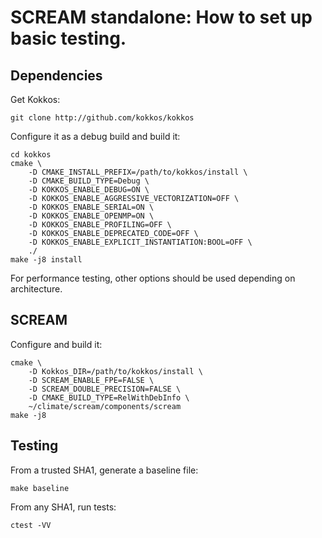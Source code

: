# SCREAM standalone: How to set up basic testing.

## Dependencies
Get Kokkos:
```
git clone http://github.com/kokkos/kokkos
```
Configure it as a debug build and build it:
```
cd kokkos
cmake \
    -D CMAKE_INSTALL_PREFIX=/path/to/kokkos/install \
    -D CMAKE_BUILD_TYPE=Debug \
    -D KOKKOS_ENABLE_DEBUG=ON \
    -D KOKKOS_ENABLE_AGGRESSIVE_VECTORIZATION=OFF \
    -D KOKKOS_ENABLE_SERIAL=ON \
    -D KOKKOS_ENABLE_OPENMP=ON \
    -D KOKKOS_ENABLE_PROFILING=OFF \
    -D KOKKOS_ENABLE_DEPRECATED_CODE=OFF \
    -D KOKKOS_ENABLE_EXPLICIT_INSTANTIATION:BOOL=OFF \
    ./
make -j8 install
```
For performance testing, other options should be used depending on architecture.

## SCREAM
Configure and build it:
```
cmake \
    -D Kokkos_DIR=/path/to/kokkos/install \
    -D SCREAM_ENABLE_FPE=FALSE \
    -D SCREAM_DOUBLE_PRECISION=FALSE \
    -D CMAKE_BUILD_TYPE=RelWithDebInfo \
    ~/climate/scream/components/scream
make -j8
```

## Testing
From a trusted SHA1, generate a baseline file:
```
make baseline
```
From any SHA1, run tests:
```
ctest -VV
```
